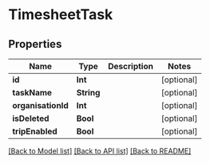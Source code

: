 # TimesheetTask

## Properties
Name | Type | Description | Notes
------------ | ------------- | ------------- | -------------
**id** | **Int** |  | [optional] 
**taskName** | **String** |  | [optional] 
**organisationId** | **Int** |  | [optional] 
**isDeleted** | **Bool** |  | [optional] 
**tripEnabled** | **Bool** |  | [optional] 

[[Back to Model list]](../README.md#documentation-for-models) [[Back to API list]](../README.md#documentation-for-api-endpoints) [[Back to README]](../README.md)


